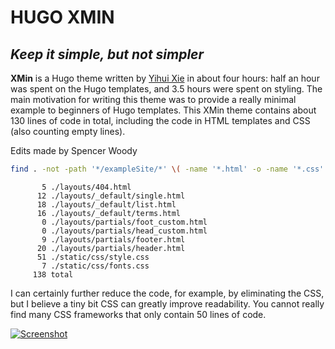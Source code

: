 # HUGO XMIN

## _Keep it simple, but not simpler_

**XMin** is a Hugo theme written by [Yihui Xie](https://yihui.name) in
about four hours: half an hour was spent on the Hugo templates, and
3.5 hours were spent on styling. The main motivation for writing this
theme was to provide a really minimal example to beginners of Hugo
templates. This XMin theme contains about 130 lines of code in total,
including the code in HTML templates and CSS (also counting empty
lines).

Edits made by Spencer Woody


```bash
find . -not -path '*/exampleSite/*' \( -name '*.html' -o -name '*.css' \) | xargs wc -l
```

```
       5 ./layouts/404.html
      12 ./layouts/_default/single.html
      18 ./layouts/_default/list.html
      16 ./layouts/_default/terms.html
       0 ./layouts/partials/foot_custom.html
       0 ./layouts/partials/head_custom.html
       9 ./layouts/partials/footer.html
      20 ./layouts/partials/header.html
      51 ./static/css/style.css
       7 ./static/css/fonts.css
     138 total
```

I can certainly further reduce the code, for example, by eliminating the CSS, but I believe a tiny bit CSS can greatly improve readability. You cannot really find many CSS frameworks that only contain 50 lines of code.

[![Screenshot](https://github.com/yihui/hugo-xmin/raw/master/images/screenshot.png)](https://xmin.yihui.name)
